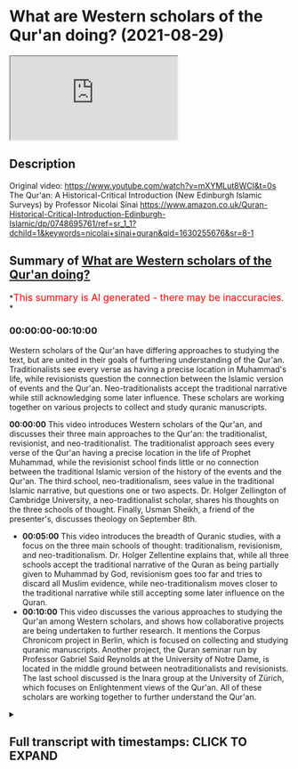 # What are Western scholars of the Qur'an doing? (2021-08-29)

<iframe loading='lazy' allow='autoplay' src='https://www.youtube.com/embed/9JSVA39PkS0'></iframe>

## Description

Original video: <https://www.youtube.com/watch?v=mXYMLut8WCI&t=0s>
The Qur'an: A Historical-Critical Introduction (New Edinburgh Islamic Surveys) by Professor Nicolai Sinai <https://www.amazon.co.uk/Quran-Historical-Critical-Introduction-Edinburgh-Islamic/dp/0748695761/ref=sr_1_1?dchild=1&keywords=nicolai+sinai+quran&qid=1630255676&sr=8-1>

## Summary of [What are Western scholars of the Qur'an doing?](https://www.youtube.com/watch?v=9JSVA39PkS0)

*<span style="color:red; font-size:125%">This summary is AI generated - there may be inaccuracies</span>. *

### <a onclick="modifyYTiframeseektime('0')">00:00:00-00:10:00</a>

Western scholars of the Qur'an have differing approaches to studying the text, but are united in their goals of furthering understanding of the Qur'an. Traditionalists see every verse as having a precise location in Muhammad's life, while revisionists question the connection between the Islamic version of events and the Qur'an. Neo-traditionalists accept the traditional narrative while still acknowledging some later influence. These scholars are working together on various projects to collect and study quranic manuscripts.

**<a onclick="modifyYTiframeseektime('0')">00:00:00</a>** This video introduces Western scholars of the Qur'an, and discusses their three main approaches to the Qur'an: the traditionalist, revisionist, and neo-traditionalist. The traditionalist approach sees every verse of the Qur'an having a precise location in the life of Prophet Muhammad, while the revisionist school finds little or no connection between the traditional Islamic version of the history of the events and the Qur'an. The third school, neo-traditionalism, sees value in the traditional Islamic narrative, but questions one or two aspects. Dr. Holger Zellington of Cambridge University, a neo-traditionalist scholar, shares his thoughts on the three schools of thought. Finally, Usman Sheikh, a friend of the presenter's, discusses theology on September 8th.

* **<a onclick="modifyYTiframeseektime('300')">00:05:00</a>** This video introduces the breadth of Quranic studies, with a focus on the three main schools of thought: traditionalism, revisionism, and neo-traditionalism. Dr. Holger Zellentine explains that, while all three schools accept the traditional narrative of the Quran as being partially given to Muhammad by God, revisionism goes too far and tries to discard all Muslim evidence, while neo-traditionalism moves closer to the traditional narrative while still accepting some later influence on the Quran.
* **<a onclick="modifyYTiframeseektime('600')">00:10:00</a>** This video discusses the various approaches to studying the Qur'an among Western scholars, and shows how collaborative projects are being undertaken to further research. It mentions the Corpus Chronicom project in Berlin, which is focused on collecting and studying quranic manuscripts. Another project, the Quran seminar run by Professor Gabriel Said Reynolds at the University of Notre Dame, is located in the middle ground between neotraditionalists and revisionists. The last school discussed is the Inara group at the University of Zürich, which focuses on Enlightenment views of the Qur'an. All of these scholars are working together to further understand the Qur'an.

<details><summary><h2>Full transcript with timestamps: CLICK TO EXPAND</h2></summary>

<a onclick="modifyYTiframeseektime('1')">0:00:01</a> in this video i want to share with you  
<a onclick="modifyYTiframeseektime('3')">0:00:03</a> an overview of quranic studies um where  
<a onclick="modifyYTiframeseektime('7')">0:00:07</a> they're at at the moment in the west and  
<a onclick="modifyYTiframeseektime('10')">0:00:10</a> the different approaches there are  
<a onclick="modifyYTiframeseektime('12')">0:00:12</a> and i'm going to share with you in a  
<a onclick="modifyYTiframeseektime('14')">0:00:14</a> second a video you can watch it here  
<a onclick="modifyYTiframeseektime('16')">0:00:16</a> it'll go straight into the videos about  
<a onclick="modifyYTiframeseektime('18')">0:00:18</a> eight minutes long it's produced by the  
<a onclick="modifyYTiframeseektime('20')">0:00:20</a> university of nottingham and they're  
<a onclick="modifyYTiframeseektime('22')">0:00:22</a> interviewing a chap called dr holger  
<a onclick="modifyYTiframeseektime('24')">0:00:24</a> zellington uh he's an academic at  
<a onclick="modifyYTiframeseektime('27')">0:00:27</a> cambridge university also professor in  
<a onclick="modifyYTiframeseektime('29')">0:00:29</a> germany he's a chronic scholar  
<a onclick="modifyYTiframeseektime('32')">0:00:32</a> and he very helpfully outlines uh  
<a onclick="modifyYTiframeseektime('35')">0:00:35</a> broadly the three schools of thought  
<a onclick="modifyYTiframeseektime('37')">0:00:37</a> that currently exists in western  
<a onclick="modifyYTiframeseektime('39')">0:00:39</a> scholars one is the traditionalist  
<a onclick="modifyYTiframeseektime('41')">0:00:41</a> school and this is an approach by  
<a onclick="modifyYTiframeseektime('43')">0:00:43</a> western scholars that pretty much sees  
<a onclick="modifyYTiframeseektime('45')">0:00:45</a> every verse in the quran having a  
<a onclick="modifyYTiframeseektime('47')">0:00:47</a> precise location in the prophet  
<a onclick="modifyYTiframeseektime('50')">0:00:50</a> muhammad's life  
<a onclick="modifyYTiframeseektime('52')">0:00:52</a> and then another school is the  
<a onclick="modifyYTiframeseektime('53')">0:00:53</a> revisionist school which finds little or  
<a onclick="modifyYTiframeseektime('55')">0:00:55</a> no connection with the traditional  
<a onclick="modifyYTiframeseektime('57')">0:00:57</a> islamic version of the history of the  
<a onclick="modifyYTiframeseektime('59')">0:00:59</a> events  
<a onclick="modifyYTiframeseektime('60')">0:01:00</a> and this school famously associated with  
<a onclick="modifyYTiframeseektime('62')">0:01:02</a> people like john wan's brother the  
<a onclick="modifyYTiframeseektime('64')">0:01:04</a> british gol in the 1970s who said  
<a onclick="modifyYTiframeseektime('66')">0:01:06</a> basically the quran nothing to do with  
<a onclick="modifyYTiframeseektime('68')">0:01:08</a> muhammad it was written much much later  
<a onclick="modifyYTiframeseektime('71')">0:01:11</a> centuries later connected with  
<a onclick="modifyYTiframeseektime('72')">0:01:12</a> mesopotamia and so on these are people  
<a onclick="modifyYTiframeseektime('75')">0:01:15</a> who you know severely challenge and  
<a onclick="modifyYTiframeseektime('76')">0:01:16</a> reject the muslim sources about the  
<a onclick="modifyYTiframeseektime('79')">0:01:19</a> quran and the life of the prophet and  
<a onclick="modifyYTiframeseektime('82')">0:01:22</a> then the third school  
<a onclick="modifyYTiframeseektime('84')">0:01:24</a> is the neo-traditionalist approach  
<a onclick="modifyYTiframeseektime('87')">0:01:27</a> and they see a lot of value in the uh uh  
<a onclick="modifyYTiframeseektime('90')">0:01:30</a> the traditional islamic narrative but  
<a onclick="modifyYTiframeseektime('92')">0:01:32</a> they might question one or two aspects  
<a onclick="modifyYTiframeseektime('95')">0:01:35</a> of it  
<a onclick="modifyYTiframeseektime('97')">0:01:37</a> and this video as i say will hopefully  
<a onclick="modifyYTiframeseektime('99')">0:01:39</a> give an overview of where chronic  
<a onclick="modifyYTiframeseektime('101')">0:01:41</a> studies are at the moment and this would  
<a onclick="modifyYTiframeseektime('103')">0:01:43</a> be of interest to you if you uh watch uh  
<a onclick="modifyYTiframeseektime('106')">0:01:46</a> what western scholars are up to in this  
<a onclick="modifyYTiframeseektime('108')">0:01:48</a> regard um now a friend of mine usman  
<a onclick="modifyYTiframeseektime('111')">0:01:51</a> sheikh is coming on blogging theology  
<a onclick="modifyYTiframeseektime('112')">0:01:52</a> i'm pleased to say on the 8th of  
<a onclick="modifyYTiframeseektime('114')">0:01:54</a> september  
<a onclick="modifyYTiframeseektime('115')">0:01:55</a> he's just completed post-graduate  
<a onclick="modifyYTiframeseektime('117')">0:01:57</a> research at the university of oxford and  
<a onclick="modifyYTiframeseektime('120')">0:02:00</a> his  
<a onclick="modifyYTiframeseektime('121')">0:02:01</a> supervisor is the author of this book  
<a onclick="modifyYTiframeseektime('124')">0:02:04</a> nicholas sinai is professor at the  
<a onclick="modifyYTiframeseektime('126')">0:02:06</a> university of oxford and a fellow of  
<a onclick="modifyYTiframeseektime('129')">0:02:09</a> pembridge college college and he's  
<a onclick="modifyYTiframeseektime('131')">0:02:11</a> written the book the quran a historical  
<a onclick="modifyYTiframeseektime('134')">0:02:14</a> critical introduction and i'll link to  
<a onclick="modifyYTiframeseektime('136')">0:02:16</a> it in the description below i'm about a  
<a onclick="modifyYTiframeseektime('138')">0:02:18</a> quarter of the way through it and he  
<a onclick="modifyYTiframeseektime('141')">0:02:21</a> understand falls in the  
<a onclick="modifyYTiframeseektime('142')">0:02:22</a> neo-traditionalist  
<a onclick="modifyYTiframeseektime('144')">0:02:24</a> camp uh that school of thought and uh he  
<a onclick="modifyYTiframeseektime('147')">0:02:27</a> was listening sheikh's supervisor at  
<a onclick="modifyYTiframeseektime('149')">0:02:29</a> oxford and he's a young german scholar  
<a onclick="modifyYTiframeseektime('152')">0:02:32</a> uh none of these people by the way apart  
<a onclick="modifyYTiframeseektime('154')">0:02:34</a> from muslim sheikh are muslims they are  
<a onclick="modifyYTiframeseektime('156')">0:02:36</a> western scholars who accept the  
<a onclick="modifyYTiframeseektime('158')">0:02:38</a> historical critical method hcm as i like  
<a onclick="modifyYTiframeseektime('161')">0:02:41</a> to call it  
<a onclick="modifyYTiframeseektime('162')">0:02:42</a> and this hcm the historical critical  
<a onclick="modifyYTiframeseektime('165')">0:02:45</a> method has some built-in assumptions  
<a onclick="modifyYTiframeseektime('168')">0:02:48</a> which i think are problematic highly  
<a onclick="modifyYTiframeseektime('170')">0:02:50</a> problematic for muslims and for others  
<a onclick="modifyYTiframeseektime('172')">0:02:52</a> uh jews and christians too actually for  
<a onclick="modifyYTiframeseektime('175')">0:02:55</a> example without going into too much  
<a onclick="modifyYTiframeseektime('177')">0:02:57</a> detail here but one of the principles of  
<a onclick="modifyYTiframeseektime('179')">0:02:59</a> this methodology is the denial of the  
<a onclick="modifyYTiframeseektime('182')">0:03:02</a> supernatural denial that god inspires  
<a onclick="modifyYTiframeseektime('184')">0:03:04</a> people inspires revelation or sends  
<a onclick="modifyYTiframeseektime('187')">0:03:07</a> prophets and so the way they look at the  
<a onclick="modifyYTiframeseektime('189')">0:03:09</a> crimes entirely in a secular way looking  
<a onclick="modifyYTiframeseektime('191')">0:03:11</a> at purely  
<a onclick="modifyYTiframeseektime('194')">0:03:14</a> history understood without any divine  
<a onclick="modifyYTiframeseektime('196')">0:03:16</a> eruption into the world so the prophet  
<a onclick="modifyYTiframeseektime('200')">0:03:20</a> muhammad is not a prophet in this  
<a onclick="modifyYTiframeseektime('202')">0:03:22</a> understanding he is just a man and the  
<a onclick="modifyYTiframeseektime('204')">0:03:24</a> quran is treated like any other book in  
<a onclick="modifyYTiframeseektime('206')">0:03:26</a> history the bible or any other ancient  
<a onclick="modifyYTiframeseektime('209')">0:03:29</a> text  
<a onclick="modifyYTiframeseektime('210')">0:03:30</a> now this is obviously highly problematic  
<a onclick="modifyYTiframeseektime('212')">0:03:32</a> from a muslim position however  
<a onclick="modifyYTiframeseektime('215')">0:03:35</a> um there are um many as i've been  
<a onclick="modifyYTiframeseektime('217')">0:03:37</a> reading but many interesting  
<a onclick="modifyYTiframeseektime('218')">0:03:38</a> observations and insights still to be  
<a onclick="modifyYTiframeseektime('220')">0:03:40</a> gained from the historical critical  
<a onclick="modifyYTiframeseektime('223')">0:03:43</a> approach so i actually do recommend this  
<a onclick="modifyYTiframeseektime('225')">0:03:45</a> it's uh the level is aimed at a kind of  
<a onclick="modifyYTiframeseektime('227')">0:03:47</a> undergraduate level i guess i found it  
<a onclick="modifyYTiframeseektime('229')">0:03:49</a> quite challenging as a relative newcomer  
<a onclick="modifyYTiframeseektime('232')">0:03:52</a> to some of this scholarship um but it's  
<a onclick="modifyYTiframeseektime('235')">0:03:55</a> absolutely fascinating lots of gems of  
<a onclick="modifyYTiframeseektime('236')">0:03:56</a> knowledge in here and  
<a onclick="modifyYTiframeseektime('238')">0:03:58</a> he's lots of powerful um rebuttals of  
<a onclick="modifyYTiframeseektime('242')">0:04:02</a> the revisionist approach so he asserts  
<a onclick="modifyYTiframeseektime('245')">0:04:05</a> that based on the best evidence muhammad  
<a onclick="modifyYTiframeseektime('247')">0:04:07</a> did indeed exist uh he says also that  
<a onclick="modifyYTiframeseektime('250')">0:04:10</a> the series that we have in the quran 114  
<a onclick="modifyYTiframeseektime('254')">0:04:14</a> surahs on page  
<a onclick="modifyYTiframeseektime('255')">0:04:15</a> 48 for example after a long discussion  
<a onclick="modifyYTiframeseektime('258')">0:04:18</a> which i won't go into the simplest  
<a onclick="modifyYTiframeseektime('260')">0:04:20</a> explanation for this would appear to be  
<a onclick="modifyYTiframeseektime('262')">0:04:22</a> the assumption that the sirs took shape  
<a onclick="modifyYTiframeseektime('264')">0:04:24</a> during the life of the muhammad of  
<a onclick="modifyYTiframeseektime('266')">0:04:26</a> muhammad so he's saying basically the  
<a onclick="modifyYTiframeseektime('268')">0:04:28</a> series we have in the quran the 114  
<a onclick="modifyYTiframeseektime('270')">0:04:30</a> chapters are uh the chapters that  
<a onclick="modifyYTiframeseektime('273')">0:04:33</a> muhammad himself had during his own  
<a onclick="modifyYTiframeseektime('275')">0:04:35</a> lifetime and he uses good historical  
<a onclick="modifyYTiframeseektime('277')">0:04:37</a> reasons why we should believe that and  
<a onclick="modifyYTiframeseektime('280')">0:04:40</a> that of course is in contrast to the  
<a onclick="modifyYTiframeseektime('282')">0:04:42</a> revisionists uh who would reject that  
<a onclick="modifyYTiframeseektime('286')">0:04:46</a> so um  
<a onclick="modifyYTiframeseektime('287')">0:04:47</a> he mentions uh coming back now to the  
<a onclick="modifyYTiframeseektime('289')">0:04:49</a> video i'm about to show you dr holger uh  
<a onclick="modifyYTiframeseektime('292')">0:04:52</a> mentions other fascinating projects that  
<a onclick="modifyYTiframeseektime('294')">0:04:54</a> are underway he talks about the corpus  
<a onclick="modifyYTiframeseektime('296')">0:04:56</a> chronicum  
<a onclick="modifyYTiframeseektime('297')">0:04:57</a> nice latin phrase there this is a bunch  
<a onclick="modifyYTiframeseektime('300')">0:05:00</a> of scholars in berlin in germany and  
<a onclick="modifyYTiframeseektime('302')">0:05:02</a> there's an on a massive online project  
<a onclick="modifyYTiframeseektime('304')">0:05:04</a> to  
<a onclick="modifyYTiframeseektime('306')">0:05:06</a> produce a scholarly edition of the quran  
<a onclick="modifyYTiframeseektime('308')">0:05:08</a> online talks about that and other  
<a onclick="modifyYTiframeseektime('310')">0:05:10</a> schools of thought based in america  
<a onclick="modifyYTiframeseektime('314')">0:05:14</a> and so on i won't go into all that it  
<a onclick="modifyYTiframeseektime('315')">0:05:15</a> says eight minute video  
<a onclick="modifyYTiframeseektime('317')">0:05:17</a> very accessible  
<a onclick="modifyYTiframeseektime('319')">0:05:19</a> and um i hope you enjoy as much as i did  
<a onclick="modifyYTiframeseektime('322')">0:05:22</a> until next time  
<a onclick="modifyYTiframeseektime('324')">0:05:24</a> the field of quranic studies is a very  
<a onclick="modifyYTiframeseektime('327')">0:05:27</a> wide one in  
<a onclick="modifyYTiframeseektime('329')">0:05:29</a> western society today  
<a onclick="modifyYTiframeseektime('332')">0:05:32</a> and to introduce the breadth that is  
<a onclick="modifyYTiframeseektime('335')">0:05:35</a> involved in quranic studies i have dr  
<a onclick="modifyYTiframeseektime('338')">0:05:38</a> holger zellentine  
<a onclick="modifyYTiframeseektime('342')">0:05:42</a> holger  
<a onclick="modifyYTiframeseektime('343')">0:05:43</a> the quran a single book the study of the  
<a onclick="modifyYTiframeseektime('346')">0:05:46</a> quran takes many forms  
<a onclick="modifyYTiframeseektime('349')">0:05:49</a> can you try and take us through  
<a onclick="modifyYTiframeseektime('352')">0:05:52</a> the breadth of quranic studies  
<a onclick="modifyYTiframeseektime('355')">0:05:55</a> i will do my best and  
<a onclick="modifyYTiframeseektime('357')">0:05:57</a> i think the the best way to give a very  
<a onclick="modifyYTiframeseektime('360')">0:06:00</a> brief lay of the land  
<a onclick="modifyYTiframeseektime('362')">0:06:02</a> is by using  
<a onclick="modifyYTiframeseektime('363')">0:06:03</a> the three categories that a colleague of  
<a onclick="modifyYTiframeseektime('365')">0:06:05</a> mine in stanford behnam siddiqui  
<a onclick="modifyYTiframeseektime('367')">0:06:07</a> has put forward  
<a onclick="modifyYTiframeseektime('370')">0:06:10</a> he argues well that's basically within  
<a onclick="modifyYTiframeseektime('371')">0:06:11</a> the western  
<a onclick="modifyYTiframeseektime('373')">0:06:13</a> schools  
<a onclick="modifyYTiframeseektime('374')">0:06:14</a> three  
<a onclick="modifyYTiframeseektime('374')">0:06:14</a> approaches to the quran  
<a onclick="modifyYTiframeseektime('376')">0:06:16</a> the first being traditionalist the  
<a onclick="modifyYTiframeseektime('379')">0:06:19</a> second being revisionist the third being  
<a onclick="modifyYTiframeseektime('382')">0:06:22</a> neo-traditionalists  
<a onclick="modifyYTiframeseektime('383')">0:06:23</a> now what he means by that is that  
<a onclick="modifyYTiframeseektime('386')">0:06:26</a> the  
<a onclick="modifyYTiframeseektime('387')">0:06:27</a> traditional study of the quran  
<a onclick="modifyYTiframeseektime('389')">0:06:29</a> approaches the quran through muslim  
<a onclick="modifyYTiframeseektime('391')">0:06:31</a> tradition through the  
<a onclick="modifyYTiframeseektime('393')">0:06:33</a> traditions attributed to the prophet  
<a onclick="modifyYTiframeseektime('395')">0:06:35</a> muhammad  
<a onclick="modifyYTiframeseektime('396')">0:06:36</a> through the  
<a onclick="modifyYTiframeseektime('397')">0:06:37</a> Music  
<a onclick="modifyYTiframeseektime('400')">0:06:40</a> traditional way in which the  
<a onclick="modifyYTiframeseektime('402')">0:06:42</a> individual servers are related to the  
<a onclick="modifyYTiframeseektime('404')">0:06:44</a> life of muhammad  
<a onclick="modifyYTiframeseektime('405')">0:06:45</a> and to  
<a onclick="modifyYTiframeseektime('407')">0:06:47</a> other  
<a onclick="modifyYTiframeseektime('408')">0:06:48</a> early  
<a onclick="modifyYTiframeseektime('409')">0:06:49</a> muslim traditions now  
<a onclick="modifyYTiframeseektime('411')">0:06:51</a> the key factor here is that the quran is  
<a onclick="modifyYTiframeseektime('415')">0:06:55</a> attributed exactly word by word  
<a onclick="modifyYTiframeseektime('418')">0:06:58</a> to the prophet into specific  
<a onclick="modifyYTiframeseektime('420')">0:07:00</a> moments in his life  
<a onclick="modifyYTiframeseektime('422')">0:07:02</a> and that is the traditional school and  
<a onclick="modifyYTiframeseektime('424')">0:07:04</a> for the most part uh western even  
<a onclick="modifyYTiframeseektime('426')">0:07:06</a> critical scholars have followed that  
<a onclick="modifyYTiframeseektime('428')">0:07:08</a> broadly they've constructed the quran as  
<a onclick="modifyYTiframeseektime('430')">0:07:10</a> being partially given in makkah  
<a onclick="modifyYTiframeseektime('432')">0:07:12</a> partially in medina  
<a onclick="modifyYTiframeseektime('434')">0:07:14</a> and have even found a way to give an  
<a onclick="modifyYTiframeseektime('436')">0:07:16</a> internal  
<a onclick="modifyYTiframeseektime('438')">0:07:18</a> sequence of the service and that is what  
<a onclick="modifyYTiframeseektime('440')">0:07:20</a> uh is called a traditionalist  
<a onclick="modifyYTiframeseektime('443')">0:07:23</a> um  
<a onclick="modifyYTiframeseektime('444')">0:07:24</a> now the revisionists  
<a onclick="modifyYTiframeseektime('446')">0:07:26</a> were a school  
<a onclick="modifyYTiframeseektime('448')">0:07:28</a> that basically was brought into being by  
<a onclick="modifyYTiframeseektime('450')">0:07:30</a> this uh  
<a onclick="modifyYTiframeseektime('451')">0:07:31</a> work of wansbro a british scholar um who  
<a onclick="modifyYTiframeseektime('455')">0:07:35</a> said well if you look at the quran we  
<a onclick="modifyYTiframeseektime('457')">0:07:37</a> cannot really use the muslim sources we  
<a onclick="modifyYTiframeseektime('460')">0:07:40</a> have to discard any of the muslim  
<a onclick="modifyYTiframeseektime('462')">0:07:42</a> evidence and we have to maybe look at  
<a onclick="modifyYTiframeseektime('464')">0:07:44</a> its origins say hundreds of years later  
<a onclick="modifyYTiframeseektime('467')">0:07:47</a> in in mesopotamia a quite radical move  
<a onclick="modifyYTiframeseektime('471')">0:07:51</a> he had a it was very smart uh scholar  
<a onclick="modifyYTiframeseektime('473')">0:07:53</a> and he has lots of interesting insights  
<a onclick="modifyYTiframeseektime('475')">0:07:55</a> but of course he went a bit too fast  
<a onclick="modifyYTiframeseektime('477')">0:07:57</a> people tend to do and this revisionism  
<a onclick="modifyYTiframeseektime('480')">0:08:00</a> meaning to radically take the  
<a onclick="modifyYTiframeseektime('482')">0:08:02</a> traditional muslim narrative out of  
<a onclick="modifyYTiframeseektime('484')">0:08:04</a> quranic studies  
<a onclick="modifyYTiframeseektime('486')">0:08:06</a> has probably found its peak in the  
<a onclick="modifyYTiframeseektime('488')">0:08:08</a> famous book by patricia carone and  
<a onclick="modifyYTiframeseektime('490')">0:08:10</a> michael cook  
<a onclick="modifyYTiframeseektime('491')">0:08:11</a> called hagarism which also tried to  
<a onclick="modifyYTiframeseektime('493')">0:08:13</a> discard the traditional evidence and  
<a onclick="modifyYTiframeseektime('495')">0:08:15</a> to  
<a onclick="modifyYTiframeseektime('496')">0:08:16</a> re-frame the quran as a much later  
<a onclick="modifyYTiframeseektime('499')">0:08:19</a> document that is so revisionism in its  
<a onclick="modifyYTiframeseektime('502')">0:08:22</a> in its purest  
<a onclick="modifyYTiframeseektime('504')">0:08:24</a> of course any western scholar who does  
<a onclick="modifyYTiframeseektime('506')">0:08:26</a> not accept a traditional narrative is  
<a onclick="modifyYTiframeseektime('508')">0:08:28</a> somehow revisionist because one revises  
<a onclick="modifyYTiframeseektime('511')">0:08:31</a> what is being  
<a onclick="modifyYTiframeseektime('513')">0:08:33</a> put forth  
<a onclick="modifyYTiframeseektime('514')">0:08:34</a> the third category therefore is very  
<a onclick="modifyYTiframeseektime('516')">0:08:36</a> interesting it is the  
<a onclick="modifyYTiframeseektime('517')">0:08:37</a> neo-traditionalists  
<a onclick="modifyYTiframeseektime('518')">0:08:38</a> which would say well you know the um  
<a onclick="modifyYTiframeseektime('522')">0:08:42</a> people like wensbroe and crony had good  
<a onclick="modifyYTiframeseektime('525')">0:08:45</a> reasons to go too far but they went way  
<a onclick="modifyYTiframeseektime('526')">0:08:46</a> too far  
<a onclick="modifyYTiframeseektime('527')">0:08:47</a> and a critical historical study nowadays  
<a onclick="modifyYTiframeseektime('531')">0:08:51</a> would actually  
<a onclick="modifyYTiframeseektime('532')">0:08:52</a> move quite a bit along the lines of the  
<a onclick="modifyYTiframeseektime('535')">0:08:55</a> traditional muslim narrative not to say  
<a onclick="modifyYTiframeseektime('537')">0:08:57</a> that it's true word by word but to say  
<a onclick="modifyYTiframeseektime('539')">0:08:59</a> well the broad concepts of a sequence of  
<a onclick="modifyYTiframeseektime('543')">0:09:03</a> revelation of a sequence of uh also  
<a onclick="modifyYTiframeseektime('546')">0:09:06</a> iteration and and reduction then would  
<a onclick="modifyYTiframeseektime('549')">0:09:09</a> be historically verifiable which makes  
<a onclick="modifyYTiframeseektime('552')">0:09:12</a> them neo-traditional as they go back not  
<a onclick="modifyYTiframeseektime('554')">0:09:14</a> all the way but part the way to the  
<a onclick="modifyYTiframeseektime('556')">0:09:16</a> um  
<a onclick="modifyYTiframeseektime('558')">0:09:18</a> to the way that the quran has always  
<a onclick="modifyYTiframeseektime('559')">0:09:19</a> been understood so those are the three  
<a onclick="modifyYTiframeseektime('562')">0:09:22</a> broad schools  
<a onclick="modifyYTiframeseektime('564')">0:09:24</a> traditionalists  
<a onclick="modifyYTiframeseektime('565')">0:09:25</a> revisionists and neo-traditionalists  
<a onclick="modifyYTiframeseektime('567')">0:09:27</a> according to just this free apartheid  
<a onclick="modifyYTiframeseektime('569')">0:09:29</a> structure i think it's even a bit more  
<a onclick="modifyYTiframeseektime('571')">0:09:31</a> complex because there would be people  
<a onclick="modifyYTiframeseektime('573')">0:09:33</a> somewhere in between you know say  
<a onclick="modifyYTiframeseektime('576')">0:09:36</a> neo-traditionalism and revisionism  
<a onclick="modifyYTiframeseektime('578')">0:09:38</a> but  
<a onclick="modifyYTiframeseektime('579')">0:09:39</a> there is  
<a onclick="modifyYTiframeseektime('580')">0:09:40</a> actually  
<a onclick="modifyYTiframeseektime('582')">0:09:42</a> i think a very  
<a onclick="modifyYTiframeseektime('583')">0:09:43</a> rich discussion now going on in quranic  
<a onclick="modifyYTiframeseektime('586')">0:09:46</a> studies that  
<a onclick="modifyYTiframeseektime('588')">0:09:48</a> can be mapped quite nicely onto this  
<a onclick="modifyYTiframeseektime('590')">0:09:50</a> this paradigm  
<a onclick="modifyYTiframeseektime('592')">0:09:52</a> and  
<a onclick="modifyYTiframeseektime('592')">0:09:52</a> Music  
<a onclick="modifyYTiframeseektime('594')">0:09:54</a> the  
<a onclick="modifyYTiframeseektime('595')">0:09:55</a> three schools  
<a onclick="modifyYTiframeseektime('596')">0:09:56</a> that probably are the most active today  
<a onclick="modifyYTiframeseektime('599')">0:09:59</a> are  
<a onclick="modifyYTiframeseektime('601')">0:10:01</a> one um a school around the uh project of  
<a onclick="modifyYTiframeseektime('605')">0:10:05</a> the corpus chronico in berlin uh  
<a onclick="modifyYTiframeseektime('607')">0:10:07</a> initiated by professor angelica neuward  
<a onclick="modifyYTiframeseektime('610')">0:10:10</a> and founded with the  
<a onclick="modifyYTiframeseektime('611')">0:10:11</a> brandenburges academy of schaften  
<a onclick="modifyYTiframeseektime('614')">0:10:14</a> this is a massive online  
<a onclick="modifyYTiframeseektime('618')">0:10:18</a> project that collects  
<a onclick="modifyYTiframeseektime('622')">0:10:22</a> many of the quranic manuscripts we have  
<a onclick="modifyYTiframeseektime('624')">0:10:24</a> it collects  
<a onclick="modifyYTiframeseektime('626')">0:10:26</a> sources that are pertinent to specific  
<a onclick="modifyYTiframeseektime('628')">0:10:28</a> servers it gives you a transcription a  
<a onclick="modifyYTiframeseektime('629')">0:10:29</a> translation  
<a onclick="modifyYTiframeseektime('631')">0:10:31</a> it's a multi um  
<a onclick="modifyYTiframeseektime('632')">0:10:32</a> a year undertaking  
<a onclick="modifyYTiframeseektime('635')">0:10:35</a> that  
<a onclick="modifyYTiframeseektime('636')">0:10:36</a> does two things one it shows the quran  
<a onclick="modifyYTiframeseektime('638')">0:10:38</a> as in all its complexity  
<a onclick="modifyYTiframeseektime('640')">0:10:40</a> but it also comes from an approach that  
<a onclick="modifyYTiframeseektime('643')">0:10:43</a> sees the quran as  
<a onclick="modifyYTiframeseektime('645')">0:10:45</a> given in sequences as  
<a onclick="modifyYTiframeseektime('647')">0:10:47</a> being brought forth  
<a onclick="modifyYTiframeseektime('648')">0:10:48</a> as  
<a onclick="modifyYTiframeseektime('649')">0:10:49</a> along the traditional lines of  
<a onclick="modifyYTiframeseektime('652')">0:10:52</a> um  
<a onclick="modifyYTiframeseektime('655')">0:10:55</a> first the meccan and the median phase  
<a onclick="modifyYTiframeseektime('657')">0:10:57</a> and which it sees very critically but  
<a onclick="modifyYTiframeseektime('659')">0:10:59</a> still um as basically accurate let's see  
<a onclick="modifyYTiframeseektime('662')">0:11:02</a> the people in berlin of course many more  
<a onclick="modifyYTiframeseektime('665')">0:11:05</a> are part of that but it's based in  
<a onclick="modifyYTiframeseektime('667')">0:11:07</a> berlin  
<a onclick="modifyYTiframeseektime('668')">0:11:08</a> now a second group of scholars that  
<a onclick="modifyYTiframeseektime('670')">0:11:10</a> i am personally affiliated with uh  
<a onclick="modifyYTiframeseektime('673')">0:11:13</a> is  
<a onclick="modifyYTiframeseektime('674')">0:11:14</a> located around the work of gabriel said  
<a onclick="modifyYTiframeseektime('676')">0:11:16</a> reynolds at the university of notre dame  
<a onclick="modifyYTiframeseektime('679')">0:11:19</a> who has current support from the melon  
<a onclick="modifyYTiframeseektime('681')">0:11:21</a> foundation and runs the quran seminar  
<a onclick="modifyYTiframeseektime('685')">0:11:25</a> and here we also come together and  
<a onclick="modifyYTiframeseektime('687')">0:11:27</a> discuss individual servers  
<a onclick="modifyYTiframeseektime('689')">0:11:29</a> but  
<a onclick="modifyYTiframeseektime('690')">0:11:30</a> more with an emphasis on the  
<a onclick="modifyYTiframeseektime('694')">0:11:34</a> quran as a text as a whole  
<a onclick="modifyYTiframeseektime('696')">0:11:36</a> the way we have it  
<a onclick="modifyYTiframeseektime('699')">0:11:39</a> many people not all by no means all but  
<a onclick="modifyYTiframeseektime('701')">0:11:41</a> many people affiliated with this project  
<a onclick="modifyYTiframeseektime('703')">0:11:43</a> a bit more reluctant to say we can see  
<a onclick="modifyYTiframeseektime('706')">0:11:46</a> those layers of the ground we can see  
<a onclick="modifyYTiframeseektime('707')">0:11:47</a> the sequence probably most of us would  
<a onclick="modifyYTiframeseektime('710')">0:11:50</a> say well obviously it is a text it is  
<a onclick="modifyYTiframeseektime('712')">0:11:52</a> has many many  
<a onclick="modifyYTiframeseektime('713')">0:11:53</a> stages to it but we're not yet sure  
<a onclick="modifyYTiframeseektime('716')">0:11:56</a> enough how to lay them out and me  
<a onclick="modifyYTiframeseektime('718')">0:11:58</a> personally coming from the background of  
<a onclick="modifyYTiframeseektime('720')">0:12:00</a> jewish studies  
<a onclick="modifyYTiframeseektime('721')">0:12:01</a> um i'm a bit very about you know any  
<a onclick="modifyYTiframeseektime('725')">0:12:05</a> precise attribution of a sequence i'm  
<a onclick="modifyYTiframeseektime('727')">0:12:07</a> saying okay now this all makes sense but  
<a onclick="modifyYTiframeseektime('728')">0:12:08</a> maybe we're holding the telescope the  
<a onclick="modifyYTiframeseektime('730')">0:12:10</a> wrong way around  
<a onclick="modifyYTiframeseektime('732')">0:12:12</a> so this school sees the quran as a whole  
<a onclick="modifyYTiframeseektime('736')">0:12:16</a> and sees sequence but isn't is a bit  
<a onclick="modifyYTiframeseektime('739')">0:12:19</a> uncertain about it  
<a onclick="modifyYTiframeseektime('741')">0:12:21</a> and  
<a onclick="modifyYTiframeseektime('742')">0:12:22</a> so i would say whereas um  
<a onclick="modifyYTiframeseektime('745')">0:12:25</a> you would you could basically  
<a onclick="modifyYTiframeseektime('747')">0:12:27</a> uh put the corpus chronicom in berlin  
<a onclick="modifyYTiframeseektime('750')">0:12:30</a> within the neotraditionalists  
<a onclick="modifyYTiframeseektime('752')">0:12:32</a> the uh project of reynolds i think you  
<a onclick="modifyYTiframeseektime('754')">0:12:34</a> can place somewhere in between  
<a onclick="modifyYTiframeseektime('756')">0:12:36</a> neotraditional and revisionists  
<a onclick="modifyYTiframeseektime('759')">0:12:39</a> there's a third school that has  
<a onclick="modifyYTiframeseektime('762')">0:12:42</a> received lots of attention  
<a onclick="modifyYTiframeseektime('764')">0:12:44</a> also located in germany the university  
<a onclick="modifyYTiframeseektime('766')">0:12:46</a> of zubrikind it's called the inara group  
<a onclick="modifyYTiframeseektime('768')">0:12:48</a> the you know enlightenment group  
<a onclick="modifyYTiframeseektime('770')">0:12:50</a> somebody needs to be enlightened in  
<a onclick="modifyYTiframeseektime('771')">0:12:51</a> their view and  
<a onclick="modifyYTiframeseektime('772')">0:12:52</a> it's uh  
<a onclick="modifyYTiframeseektime('774')">0:12:54</a> don't want to be too critical about them  
<a onclick="modifyYTiframeseektime('776')">0:12:56</a> there's wonderful scholars affiliated  
<a onclick="modifyYTiframeseektime('777')">0:12:57</a> also with that group but they are most  
<a onclick="modifyYTiframeseektime('780')">0:13:00</a> extreme in their revisionist  
<a onclick="modifyYTiframeseektime('782')">0:13:02</a> uh approach and they try to take the  
<a onclick="modifyYTiframeseektime('785')">0:13:05</a> quran really out of  
<a onclick="modifyYTiframeseektime('787')">0:13:07</a> its context even try to take muhammad  
<a onclick="modifyYTiframeseektime('789')">0:13:09</a> out of the quran  
<a onclick="modifyYTiframeseektime('791')">0:13:11</a> and they  
<a onclick="modifyYTiframeseektime('793')">0:13:13</a> probably are most  
<a onclick="modifyYTiframeseektime('796')">0:13:16</a> clearly represented by the work of  
<a onclick="modifyYTiframeseektime('798')">0:13:18</a> christoph luxembourg  
<a onclick="modifyYTiframeseektime('800')">0:13:20</a> a scholar who wants to  
<a onclick="modifyYTiframeseektime('803')">0:13:23</a> radically  
<a onclick="modifyYTiframeseektime('804')">0:13:24</a> re-phrase the quran and to  
<a onclick="modifyYTiframeseektime('807')">0:13:27</a> make it a document that is entirely  
<a onclick="modifyYTiframeseektime('810')">0:13:30</a> dependent on previous sources so this is  
<a onclick="modifyYTiframeseektime('812')">0:13:32</a> probably the most extreme of the  
<a onclick="modifyYTiframeseektime('814')">0:13:34</a> revisionist school  
<a onclick="modifyYTiframeseektime('817')">0:13:37</a> thank you holger for giving us that  
<a onclick="modifyYTiframeseektime('818')">0:13:38</a> wonderful panorama  
<a onclick="modifyYTiframeseektime('820')">0:13:40</a> of where quranic studies is at in the  
<a onclick="modifyYTiframeseektime('824')">0:13:44</a> west today  
<a onclick="modifyYTiframeseektime('825')">0:13:45</a> and the different approaches  
<a onclick="modifyYTiframeseektime('828')">0:13:48</a> for myself as someone who's not a  
<a onclick="modifyYTiframeseektime('830')">0:13:50</a> quranic scholar  
<a onclick="modifyYTiframeseektime('832')">0:13:52</a> uh  
<a onclick="modifyYTiframeseektime('834')">0:13:54</a> what i am  
<a onclick="modifyYTiframeseektime('835')">0:13:55</a> most fascinated to learn from you is  
<a onclick="modifyYTiframeseektime('838')">0:13:58</a> that  
<a onclick="modifyYTiframeseektime('839')">0:13:59</a> all of these investigations are not  
<a onclick="modifyYTiframeseektime('842')">0:14:02</a> being carried out by lone individuals  
<a onclick="modifyYTiframeseektime('845')">0:14:05</a> but they're being carried out by teams  
<a onclick="modifyYTiframeseektime('846')">0:14:06</a> of scholars working in great  
<a onclick="modifyYTiframeseektime('848')">0:14:08</a> collaborative projects  
<a onclick="modifyYTiframeseektime('850')">0:14:10</a> and  
<a onclick="modifyYTiframeseektime('851')">0:14:11</a> well in christian studies we've seen  
<a onclick="modifyYTiframeseektime('853')">0:14:13</a> that in things like the jesus seminar  
<a onclick="modifyYTiframeseektime('856')">0:14:16</a> but it's still a way of working  
<a onclick="modifyYTiframeseektime('859')">0:14:19</a> that  
<a onclick="modifyYTiframeseektime('860')">0:14:20</a> so few of us are actually involved in so  
<a onclick="modifyYTiframeseektime('863')">0:14:23</a> thank you number one  
<a onclick="modifyYTiframeseektime('865')">0:14:25</a> for giving us the overview of quranic  
<a onclick="modifyYTiframeseektime('867')">0:14:27</a> studies  
<a onclick="modifyYTiframeseektime('868')">0:14:28</a> and thank you for scholars in other  
<a onclick="modifyYTiframeseektime('870')">0:14:30</a> areas of theology and religious studies  
<a onclick="modifyYTiframeseektime('872')">0:14:32</a> for maybe calling to mind that we should  
<a onclick="modifyYTiframeseektime('874')">0:14:34</a> we too should be working in teams  
<a onclick="modifyYTiframeseektime('877')">0:14:37</a> absolutely thank you  

</details>
